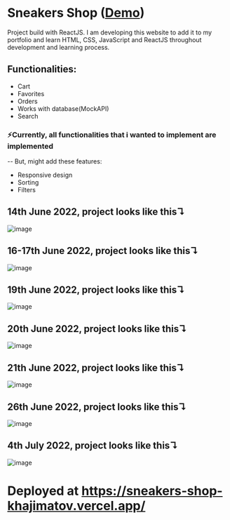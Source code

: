 # Sneakers Shop ([Demo](https://sneakers-shop-khajimatov.vercel.app/))

Project build with ReactJS. I am developing this website to add it to my portfolio and learn HTML, CSS, JavaScript and ReactJS throughout development and learning process.

## Functionalities:

- Cart
- Favorites
- Orders
- Works with database(MockAPI)
- Search

### ⚡Currently, all functionalities that i wanted to implement are implemented
-- But, might add these features:
- Responsive design
- Sorting
- Filters

## 14th June 2022, project looks like this↴
![image](https://user-images.githubusercontent.com/62846961/173613500-f98cebf3-8ed7-4fd4-8b74-b8dac269d2ed.png)


## 16-17th June 2022, project looks like this↴
![image](https://user-images.githubusercontent.com/62846961/174230173-c1295279-a822-4d7e-b75b-8d1c2953efe0.png)


## 19th June 2022, project looks like this↴
![image](https://user-images.githubusercontent.com/62846961/174494356-07915a7e-ca0a-47ad-b122-755646fc3a61.png)


## 20th June 2022, project looks like this↴
![image](https://user-images.githubusercontent.com/62846961/174656783-c19dfe0f-8cd0-4f3a-8435-ea827d8da144.png)


## 21th June 2022, project looks like this↴
![image](https://user-images.githubusercontent.com/62846961/174850943-11c7c77a-9b36-4d42-abfc-9ee9f4743dd2.png)


## 26th June 2022, project looks like this↴
![image](https://user-images.githubusercontent.com/62846961/175819365-68728e1a-c908-41fc-9c15-803fbc65bf8d.png)


## 4th July 2022, project looks like this↴
![image](https://user-images.githubusercontent.com/62846961/177194189-c9150d14-29f6-409b-b5de-549e06ff9a11.png)


# Deployed at https://sneakers-shop-khajimatov.vercel.app/
